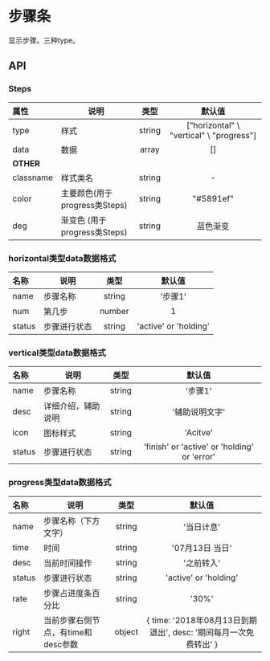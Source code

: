 # 步骤条

显示步骤。三种type。

## API
### Steps
| 属性        | 说明                                |   类型   |   默认值   |
| :-------- | --------------------------------- | :----: | :-----: |
| type      | 样式                | string | ["horizontal" \ "vertical" \ "progress"] |
| data      | 数据                | array  | [] |
| **OTHER** |                    |        |         |
| classname | 样式类名            | string |    -    |
| color     | 主要颜色(用于progress类Steps)            | string |    "#5891ef"    |
| deg       | 渐变色 (用于progress类Steps)             | string |   蓝色渐变   |


### horizontal类型data数据格式
| 名称        | 说明                                |   类型   |   默认值   |
| :-------- | --------------------------------- | :----: | :-----: |
| name      | 步骤名称                | string  | '步骤1' |
| num       | 第几步                  | number  | 1 |
| status    | 步骤进行状态             | string  | 'active' or 'holding' |

### vertical类型data数据格式
| 名称        | 说明                                |   类型   |   默认值   |
| :-------- | --------------------------------- | :----: | :-----: |
| name      | 步骤名称                | string  | '步骤1' |
| desc      | 详细介绍，辅助说明        | string  | '辅助说明文字' |
| icon      | 图标样式                | string  | 'Acitve' |
| status    | 步骤进行状态             | string  | 'finish' or 'active' or 'holding' or 'error' |

### progress类型data数据格式
| 名称        | 说明                                |   类型   |   默认值   |
| :-------- | --------------------------------- | :----: | :-----: |
| name      | 步骤名称（下方文字）             | string  | '当日计息' |
| time      | 时间                           | string  | '07月13日 当日' |
| desc      | 当前时间操作                    | string  | '之前转入' |
| status    | 步骤进行状态                    | string  | 'active' or 'holding' |
| rate      | 步骤占进度条百分比               | string  | '30%' |
| right     | 当前步骤右侧节点，有time和desc参数| object  | { time: '2018年08月13日到期退出', desc: '期间每月一次免费转出' } |
